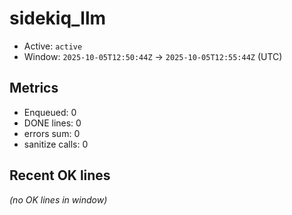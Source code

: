 # sidekiq_llm

- Active: `active`
- Window: `2025-10-05T12:50:44Z` → `2025-10-05T12:55:44Z` (UTC)

## Metrics
- Enqueued: 0
- DONE lines: 0
- errors sum: 0
- sanitize calls: 0

## Recent OK lines
_(no OK lines in window)_
